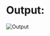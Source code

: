 # Output:

![Output](https://user-images.githubusercontent.com/41969044/107932336-73516a80-6fa3-11eb-9185-6cafc48c0177.png)

